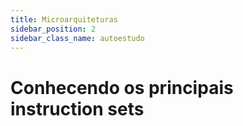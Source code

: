 ```yaml
---
title: Microarquiteturas
sidebar_position: 2
sidebar_class_name: autoestudo
---
```


# Conhecendo os principais instruction sets
